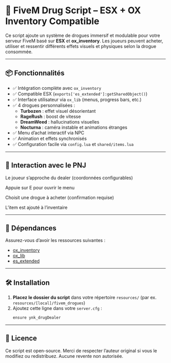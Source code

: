 # 🚀 FiveM Drug Script – ESX + OX Inventory Compatible

Ce script ajoute un système de drogues immersif et modulable pour votre serveur FiveM basé sur **ESX** et **ox_inventory**. Les joueurs peuvent acheter, utiliser et ressentir différents effets visuels et physiques selon la drogue consommée.

---

## 📦 Fonctionnalités

- ✅ Intégration complète avec `ox_inventory`
- ✅ Compatible ESX (`exports['es_extended']:getSharedObject()`)
- ✅ Interface utilisateur via `ox_lib` (menus, progress bars, etc.)
- ✅ 4 drogues personnalisées :
  - **Turbozen** : effet visuel désorientant
  - **RageRush** : boost de vitesse
  - **DreamWeed** : hallucinations visuelles
  - **Nocturna** : caméra instable et animations étranges
- ✅ Menu d’achat interactif via NPC
- ✅ Animation et effets synchronisés
- ✅ Configuration facile via `config.lua` et `shared/items.lua`

---

## 👤 Interaction avec le PNJ
Le joueur s’approche du dealer (coordonnées configurables)

Appuie sur E pour ouvrir le menu

Choisit une drogue à acheter (confirmation requise)

L’item est ajouté à l’inventaire

---

## 🧾 Dépendances

Assurez-vous d’avoir les ressources suivantes :
- [ox_inventory](https://overextended.dev/ox_inventory/)
- [ox_lib](https://overextended.dev/ox_lib/)
- [es_extended](https://github.com/esx-framework/es_extended)

---

## 🛠️ Installation

1. **Placez le dossier du script** dans votre répertoire `resources/` (par ex. `resources/[local]/fivem_drogues`)
2. Ajoutez cette ligne dans votre `server.cfg` :
   ```bash
   ensure ynk_drugDealer

---

## 🔐 Licence
Ce script est open-source. Merci de respecter l’auteur original si vous le modifiez ou redistribuez. Aucune revente non autorisée.
